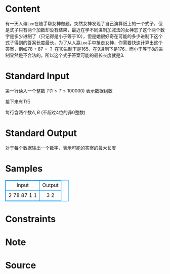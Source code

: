 
# Content

有一天人诹`Lee`在随手帮女神做题，突然女神发现了自己演算纸上的一个式子，但是式子只有两个加数却没有结果，最近在学不同进制加减法的女神忘了这个两个数字是多少进制了（只记得是小于等于$10$），但是她很好奇在可能的多少进制下这个式子得到的答案长度最长，为了从人赢`Lee`手中抢走女神，你需要快速计算出这个答案，例如$78+87=？$ 在$10$进制下是$165$，在$9$进制下是$176$，而小于等于$8$的进制显然是不合法的，所以这个式子答案可能的最长长度就是$3$.

# Standard Input

第一行读入一个整数 $T (1 \leq T \leq 100000)$ 表示数据组数

接下来有$T$行

每行含两个数$A,B$ (不超过$4$位的非$0$整数)

# Standard Output

对于每个数据输出一个数字，表示可能的答案的最大长度

# Samples

<style>
        table,table tr th, table tr td { border:1px solid #0094ff; }
        table { width: 200px; min-height: 25px; line-height: 25px; text-align: center; border-collapse: collapse;}   
    </style>
<table>
	<tr>
		<td>Input</td>
		<td>Output</td>
	</tr>
<tr><td>2
78 87
1 1</td><td>3 
2</td></tr></table>


# Constraints



# Note



# Source


